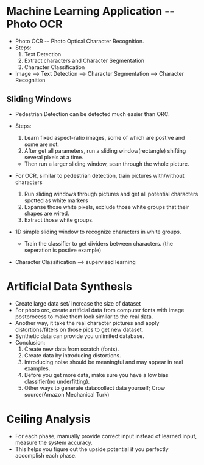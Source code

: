 # Machine Learning Application -- Photo OCR

* Photo OCR -- Photo Optical Character Recognition.   
* Steps:
  1. Text Detection
  2. Extract characters and Character Segmentation 
  3. Character Classification
* Image --> Text Detection --> Character Segmentation --> Character Recognition

## Sliding Windows
* Pedestrian Detection can be detected much easier than ORC.
* Steps:
  1. Learn fixed aspect-ratio images, some of which are postive and some are not.
  2. After get all parameters, run a sliding window(rectangle) shifting several pixels at a time.
  * Then run a larger sliding window, scan through the whole picture.

* For OCR, similar to pedestrian detection, train pictures with/without characters
  1. Run sliding windows through pictures and get all potential characters spotted as white markers
  2. Expanse those white pixels, exclude those white groups that their shapes are wired.
  3. Extract those white groups.

* 1D simple sliding window to recognize characters in white groups.
  * Train the classifier to get dividers between characters. (the seperation is postive example)

* Character Classification --> supervised learning

# Artificial Data Synthesis
* Create large data set/ increase the size of dataset
* For photo orc, create artificial data from computer fonts with image postprocess to make them look similar to the real data.
* Another way, it take the real character pictures and apply distortions/filters on those pics to get new dataset.
* Synthetic data can provide you unlimited database.
* Conclusion:
  1. Create new data from scratch (fonts).
  2. Create data by introducing distortions.
  3. Introducing noise should be meaningful and may appear in real examples.
  4. Before you get more data, make sure you have a low bias classifier(no underfitting).
  5. Other ways to generate data:collect data yourself; Crow source(Amazon Mechanical Turk)
  
 # Ceiling Analysis
* For each phase, manually provide correct input instead of learned input, measure the system accuracy.
* This helps you figure out the upside potential if you perfectly accomplish each phase.
